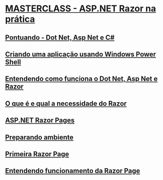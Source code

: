 # [MASTERCLASS - ASP.NET Razor na prática](https://www.youtube.com/watch?v=UNMfTGiAR2c)

## [Pontuando - Dot Net, Asp Net e C#](https://youtu.be/UNMfTGiAR2c?t=406)

## [Criando uma aplicação usando Windows Power Shell](https://youtu.be/UNMfTGiAR2c?t=849)

## [Entendendo como funciona o Dot Net, Asp Net e Razor](https://youtu.be/UNMfTGiAR2c?t=937)

## [O que é e qual a necessidade do Razor](https://youtu.be/UNMfTGiAR2c?t=1097)

## [ASP.NET Razor Pages](https://youtu.be/UNMfTGiAR2c?t=1282)

## [Preparando ambiente](https://youtu.be/UNMfTGiAR2c?t=1465)

## [Primeira Razor Page](https://youtu.be/UNMfTGiAR2c?t=1760)

## [Entendendo funcionamento da Razor Page](https://youtu.be/UNMfTGiAR2c?t=2129)

<!--
# MASTERCLASS - ASP.NET Razor na prática
## Entendendo funcionamento da Razor Page
--------------

# MASTERCLASS - ASP.NET Razor na prática
## Pontuando - Dot Net, Asp Net e C#
## Criando uma aplicação usando Windows Power Shell
## Entendendo como funciona o Dot Net, Asp Net e Razor
## O que é e qual a necessidade do Razor
## ASP.NET Razor Pages
## Preparando ambiente
## Primeira Razor Page
## Entendendo funcionamento da Razor Page
-->
